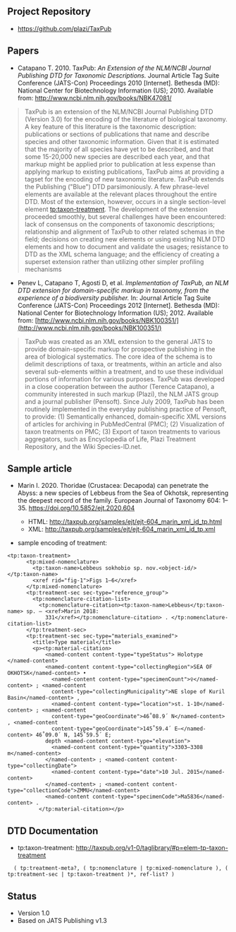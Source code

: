 
## Project Repository
* https://github.com/plazi/TaxPub

## Papers
* Catapano T. 2010. TaxPub: _An Extension of the NLM/NCBI Journal Publishing DTD for Taxonomic Descriptions._ Journal Article Tag Suite Conference (JATS-Con) Proceedings 2010 [Internet]. Bethesda (MD): National Center for Biotechnology Information (US); 2010. Available from: [http://www​.ncbi.nlm.nih​.gov/books/NBK47081/](http://www.ncbi.nlm.nih.gov/books/NBK47081/)
> TaxPub is an extension of the NLM/NCBI Journal Publishing DTD (Version 3.0) for the encoding of the literature of biological taxonomy. A key feature of this literature is the taxonomic description: publications or sections of publications that name and describe species and other taxonomic information. Given that it is estimated that the majority of all species have yet to be described, and that some 15-20,000 new species are described each year, and that markup might be applied prior to publication at less expense than applying markup to existing publications, TaxPub aims at providing a tagset for the encoding of new taxonomic literature. TaxPub extends the Publishing ("Blue") DTD parsimoniously. A few phrase-level elements are available at the relevant places throughout the entire DTD. Most of the extension, however, occurs in a single section-level element <tp:taxon-treatment>. The development of the extension proceeded smoothly, but several challenges have been encountered: lack of consensus on the components of taxonomic descriptions; relationship and alignment of TaxPub to other related schemas in the field; decisions on creating new elements or using existing NLM DTD elements and how to document and validate the usages; resistance to DTD as the XML schema language; and the efficiency of creating a superset extension rather than utilizing other simpler profiling mechanisms
* Penev L, Catapano T, Agosti D, et al. _Implementation of TaxPub, an NLM DTD extension for domain-specific markup in taxonomy, from the experience of a biodiversity publisher._ In: Journal Article Tag Suite Conference (JATS-Con) Proceedings 2012 [Internet]. Bethesda (MD): National Center for Biotechnology Information (US); 2012. Available from: [http://www.ncbi.nlm.nih.gov/books/NBK100351/](http://www.ncbi.nlm.nih.gov/books/NBK100351/)
> TaxPub was created as an XML extension to the general JATS to provide domain-specific markup for prospective publishing in the area of biological systematics. The core idea of the schema is to delimit descriptions of taxa, or treatments, within an article and also several sub-elements within a treatment, and to use these individual portions of information for various purposes. TaxPub was developed in a close cooperation between the author (Terence Catapano), a community interested in such markup (Plazi), the NLM JATS group and a journal publisher (Pensoft). Since July 2009, TaxPub has been routinely implemented in the everyday publishing practice of Pensoft, to provide: (1) Semantically enhanced, domain-specific XML versions of articles for archiving in PubMedCentral (PMC); (2) Visualization of taxon treatments on PMC; (3) Export of taxon treatments to various aggregators, such as Encyclopedia of Life, Plazi Treatment Repository, and the Wiki Species-ID.net.

## Sample article

* Marin I. 2020. Thoridae (Crustacea: Decapoda) can penetrate the Abyss: a new species of Lebbeus from the Sea of Okhotsk, representing the deepest record of the family. European Journal of Taxonomy 604: 1–35. https://doi.org/10.5852/ejt.2020.604
  * HTML: http://taxpub.org/samples/ejt/ejt-604_marin_xml_id_tp.html
  * XML: http://taxpub.org/samples/ejt/ejt-604_marin_xml_id_tp.xml

* sample encoding of treatment:

```
<tp:taxon-treatment>
      <tp:mixed-nomenclature>
        <tp:taxon-name>Lebbeus sokhobio sp. nov.<object-id/></tp:taxon-name>
        <xref rid="fig-1">Figs 1–6</xref>
      </tp:mixed-nomenclature>
      <tp:treatment-sec sec-type="reference_group">
        <tp:nomenclature-citation-list>
          <tp:nomenclature-citation><tp:taxon-name>Lebbeus</tp:taxon-name> sp. – <xref>Marin 2018:
            331</xref></tp:nomenclature-citation> . </tp:nomenclature-citation-list>
      </tp:treatment-sec>
      <tp:treatment-sec sec-type="materials_examined">
        <title>Type material</title>
        <p><tp:material-citation>
            <named-content content-type="typeStatus"> Holotype </named-content>
            <named-content content-type="collectingRegion">SEA OF OKHOTSK</named-content> •
              <named-content content-type="specimenCount">♀</named-content> ; <named-content
              content-type="collectingMunicipality">NE slope of Kuril Basin</named-content> ,
              <named-content content-type="location">st. 1-10</named-content> ; <named-content
              content-type="geoCoordinate">46˚08.9΄ N</named-content> , <named-content
              content-type="geoCoordinate">145˚59.4΄ E–</named-content> 46˚09.0΄ N, 145˚59.5΄ E;
            depth <named-content content-type="elevation">
              <named-content content-type="quantity">3303–3308 m</named-content>
            </named-content> ; <named-content content-type="collectingDate">
              <named-content content-type="date">10 Jul. 2015</named-content>
            </named-content> ; <named-content content-type="collectionCode">ZMMU</named-content>
            <named-content content-type="specimenCode">Ma5836</named-content> .
          </tp:material-citation></p>
```

## DTD Documentation
  * tp:taxon-treatment: 
http://taxpub.org/v1-0/taglibrary/#p=elem-tp-taxon-treatment
  ```
    ( tp:treatment-meta?, ( tp:nomenclature | tp:mixed-nomenclature ), ( tp:treatment-sec | tp:taxon-treatment )*, ref-list? )
  ```
## Status
  * Version 1.0
  * Based on JATS Publishing v1.3
